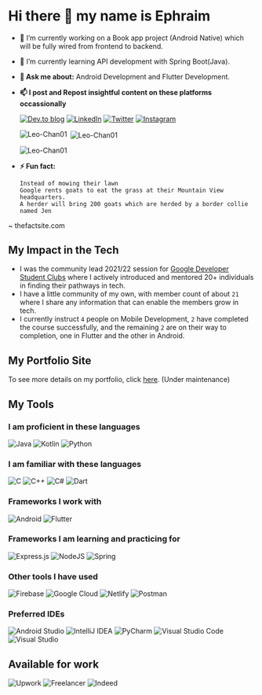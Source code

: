 # Hi there 👋 my name is Ephraim

- 🔭 I’m currently working on a Book app project (Android Native) which will be fully wired from frontend to backend.
- 🌱 I’m currently learning API development with Spring Boot(Java).
- **💬 Ask me about:** Android Development and Flutter Development.
- **📫 I post and Repost insightful content on these platforms occassionally** 

  [![Dev.to blog](https://img.shields.io/badge/dev.to-0A0A0A?style=for-the-badge&logo=dev.to&logoColor=white)](https://dev.to/leochan01)    [![LinkedIn](https://img.shields.io/badge/linkedin-%230077B5.svg?style=for-the-badge&logo=linkedin&logoColor=white)](https://linkedin.com/in/ephraimumunnakwe100) [![Twitter](https://img.shields.io/badge/Twitter-%231DA1F2.svg?style=for-the-badge&logo=Twitter&logoColor=white)](https://twitter.com/u_ephraim)  [![Instagram](https://img.shields.io/badge/Instagram-%23E4405F.svg?style=for-the-badge&logo=Instagram&logoColor=white)](https://instagram.com/your.favourite.developer)
  
  <p><img align="left" src="https://github-readme-stats.vercel.app/api/top-langs?username=Leo-Chan01&show_icons=true&locale=en&layout=compact" alt="Leo-Chan01" /></p>
  

  <p>&nbsp;<img align="center" src="https://github-readme-stats.vercel.app/api?username=Leo-Chan01&show_icons=true&locale=en" alt="Leo-Chan01" /></p>


  <p><img align="center" src="https://github-readme-streak-stats.herokuapp.com/?user=Leo-Chan01&" alt="Leo-Chan01" /></p>

- **⚡ Fun fact:** 
  ```
  Instead of mowing their lawn
  Google rents goats to eat the grass at their Mountain View headquarters.
  A herder will bring 200 goats which are herded by a border collie named Jen
  ```
~ thefactsite.com

## My Impact in the Tech
- I was the community lead 2021/22 session for [Google Developer Student Clubs](https://github.com/gdscaefunai) where I actively introduced and mentored 20+ individuals in finding their pathways in tech.
- I have a little community of my own, with member count of about ```21``` where  I share any information that can enable the members grow in tech.
- I currently instruct ```4``` people on Mobile Development, ```2``` have completed the course successfully, and the remaining ```2``` are on their way to completion, one in Flutter and the other in Android.

## My Portfolio Site
To see more details on my portfolio, click [here](https://ephraimumunnakwe.me). (Under maintenance)

## My Tools
### I am proficient in these languages
![Java](https://img.shields.io/badge/java-%23ED8B00.svg?style=for-the-badge&logo=java&logoColor=white)  ![Kotlin](https://img.shields.io/badge/kotlin-%237F52FF.svg?style=for-the-badge&logo=kotlin&logoColor=white)  ![Python](https://img.shields.io/badge/python-3670A0?style=for-the-badge&logo=python&logoColor=ffdd54)

### I am familiar with these languages
![C](https://img.shields.io/badge/c-%2300599C.svg?style=for-the-badge&logo=c&logoColor=white) ![C++](https://img.shields.io/badge/c++-%2300599C.svg?style=for-the-badge&logo=c%2B%2B&logoColor=white) ![C#](https://img.shields.io/badge/c%23-%23239120.svg?style=for-the-badge&logo=c-sharp&logoColor=white) ![Dart](https://img.shields.io/badge/dart-%230175C2.svg?style=for-the-badge&logo=dart&logoColor=white)

### Frameworks I work with
![Android](https://img.shields.io/badge/Android-3DDC84?style=for-the-badge&logo=android&logoColor=white)  ![Flutter](https://img.shields.io/badge/Flutter-%2302569B.svg?style=for-the-badge&logo=Flutter&logoColor=white) 

### Frameworks I am learning and practicing for
![Express.js](https://img.shields.io/badge/express.js-%23404d59.svg?style=for-the-badge&logo=express&logoColor=%2361DAFB) ![NodeJS](https://img.shields.io/badge/node.js-6DA55F?style=for-the-badge&logo=node.js&logoColor=white) ![Spring](https://img.shields.io/badge/spring-%236DB33F.svg?style=for-the-badge&logo=spring&logoColor=white)

### Other tools I have used
![Firebase](https://img.shields.io/badge/firebase-%23039BE5.svg?style=for-the-badge&logo=firebase)  ![Google Cloud](https://img.shields.io/badge/GoogleCloud-%234285F4.svg?style=for-the-badge&logo=google-cloud&logoColor=white) ![Netlify](https://img.shields.io/badge/netlify-%23000000.svg?style=for-the-badge&logo=netlify&logoColor=#00C7B7) ![Postman](https://img.shields.io/badge/Postman-FF6C37?style=for-the-badge&logo=postman&logoColor=white)

### Preferred IDEs
![Android Studio](https://img.shields.io/badge/Android%20Studio-3DDC84.svg?style=for-the-badge&logo=android-studio&logoColor=white) ![IntelliJ IDEA](https://img.shields.io/badge/IntelliJIDEA-000000.svg?style=for-the-badge&logo=intellij-idea&logoColor=white) ![PyCharm](https://img.shields.io/badge/pycharm-143?style=for-the-badge&logo=pycharm&logoColor=black&color=black&labelColor=green)  ![Visual Studio Code](https://img.shields.io/badge/Visual%20Studio%20Code-0078d7.svg?style=for-the-badge&logo=visual-studio-code&logoColor=white) ![Visual Studio](https://img.shields.io/badge/Visual%20Studio-5C2D91.svg?style=for-the-badge&logo=visual-studio&logoColor=white)  

## Available for work
![Upwork](https://img.shields.io/badge/UpWork-6FDA44?style=for-the-badge&logo=Upwork&logoColor=white) ![Freelancer](https://img.shields.io/badge/Freelancer-29B2FE?style=for-the-badge&logo=Freelancer&logoColor=white) ![Indeed](https://img.shields.io/badge/indeed-003A9B?style=for-the-badge&logo=indeed&logoColor=white) 

<!--[![My activity graph](https://activity-graph.herokuapp.com/graph?username=Leo-Chan01)](https://github.com/Leo-Chan01/github-readme-activity-graph)-->
